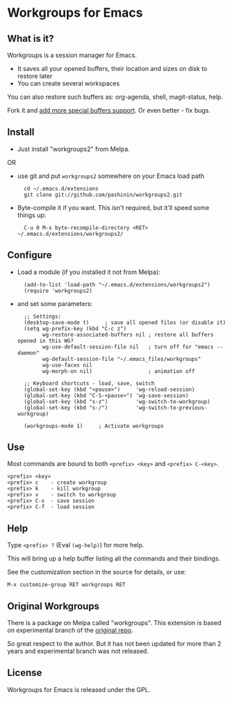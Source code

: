 # Workgroups for Emacs
## What is it?

Workgroups is a session manager for Emacs.

- It saves all your opened buffers, their location and sizes on disk to restore later
- You can create several workspaces

You can also restore such buffers as: org-agenda, shell, magit-status, help.

Fork it and [add more special buffers support](https://github.com/pashinin/workgroups2/wiki/For-developers). Or even better - fix bugs.

## Install

- Just install "workgroups2" from Melpa.

OR

- use git and put `workgroups2` somewhere on your Emacs load path

        cd ~/.emacs.d/extensions
        git clone git://github.com/pashinin/workgroups2.git

- Byte-compile it if you want. This isn't required, but it'll speed some
  things up:

        C-u 0 M-x byte-recompile-directory <RET> ~/.emacs.d/extensions/workgroups2/

## Configure

- Load a module (if you installed it not from Melpa):

        (add-to-list 'load-path "~/.emacs.d/extensions/workgroups2")
        (require 'workgroups2)

- and set some parameters:

        ;; Settings:
        (desktop-save-mode t)     ; save all opened files (or disable it)
        (setq wg-prefix-key (kbd "C-c z")
              wg-restore-associated-buffers nil ; restore all buffers opened in this WG?
              wg-use-default-session-file nil   ; turn off for "emacs --daemon"
              wg-default-session-file "~/.emacs_files/workgroups"
              wg-use-faces nil
              wg-morph-on nil)                  ; animation off

        ;; Keyboard shortcuts - load, save, switch
        (global-set-key (kbd "<pause>")     'wg-reload-session)
        (global-set-key (kbd "C-S-<pause>") 'wg-save-session)
        (global-set-key (kbd "s-z")         'wg-switch-to-workgroup)
        (global-set-key (kbd "s-/")         'wg-switch-to-previous-workgroup)

        (workgroups-mode 1)     ; Activate workgroups

## Use

Most commands are bound to both `<prefix> <key>` and `<prefix> C-<key>`.

    <prefix> <key>
    <prefix> c    - create workgroup
    <prefix> k    - kill workgroup
    <prefix> v    - switch to workgroup
    <prefix> C-s  - save session
    <prefix> C-f  - load session

## Help

Type `<prefix> ?` (Eval `(wg-help)`) for more help.

This will bring up a help buffer listing all the commands and their bindings.

See the customization section in the source for details, or use:

    M-x customize-group RET workgroups RET


## Original Workgroups

There is a package on Melpa called "workgroups".
This extension is based on experimental branch of the [original repo](http://github.com/tlh/workgroups.el).

So great respect to the author. But it has not been updated for more
than 2 years and experimental branch was not released.

## License

Workgroups for Emacs is released under the GPL.
